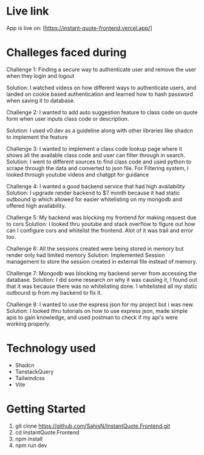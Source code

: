 # Live link
App is live on: [https://instant-quote-frontend.vercel.app/]

# Challeges faced during
<p> Challenge 1: Finding a secure way to authenticate user and remove the user when they login and logout <p>
<p> Solution: I watched videos on how different ways to authenticate users, and landed on cookie based authentication and learned how to hash password when saving it to database. <p>

<p> Challenge 2: I wanted to add auto suggestion feature to class code on quote form when user inputs class code or description. </p>
Solution: I used v0.dev as a guideline along with other libraries like shadcn to implement the feature

Challenge 3: I wanted to implement a class code lookup page where it shows all the available class code and user can filter through in search.
Solution: I went to different sources to find class code and used python to scrape through the data and converted to json file. For Filtering system, I looked through youtube videos and chatgpt for guidance

Challenge 4: I wanted a good backend service that had high availability
Solution: I upgrade render backend to $7 month because it had static outbound ip which allowed for easier whitelisting on my mongodb and offered high availability.

Challenge 5: My backend was blocking my frontend for making request due to cors
Solution: I looked thru youtube and stack overflow to figure out how can I configure cors and whitelist the frontend. Alot of it was trail and error too.

Challenge 6: All the sessions created were being stored in memory but render only had limited memory
Solution: Implemented Session management to store the session created in external file instead of memory.

Challenge 7: Mongodb was blocking my backend server from accessing the database.
Solution: I did some research on why it was causing it, I found out that it was because there was no whitelisting done. I whitelisted all my static outbound ip from my backend to fix it.

Challenge 8: I wanted to use the express json for my project but i was new.
Solution: I looked thru tutorials on how to use express json, made simple apis to gain knowledge, and used postman to check if my api's were working properly.

# Technology used
- Shadcn
- TanstackQuery
- Tailwindcss
- Vite

# Getting Started

1. git clone https://github.com/SahisN/InstantQuote.Frontend.git
2. cd InstantQuote.Frontend
3. npm install
4. npm run dev
